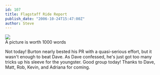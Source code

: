 ```yaml
---
id: 107
title: Flagstaff Ride Report
publish_date: "2006-10-24T15:47:00Z"
author: Steve
---
```

![](http://www.flagstafffrenzy.org/wp-content/uploads/2006/10/dave_frenzy.0.png)  
A picture is worth 1000 words

Not today! Burton nearly bested his PR with a quasi-serious effort, but it wasn't enough to beat Dave. As Dave confessed, he's just got too many tricks up his sleeve for the youngster. Good group today! Thanks to Dave, Matt, Rob, Kevin, and Adriana for coming.
